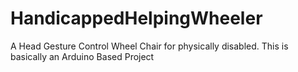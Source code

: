 # HandicappedHelpingWheeler
A Head Gesture Control Wheel Chair for physically disabled.
This is basically an Arduino Based Project
